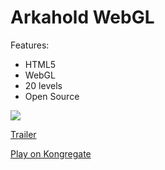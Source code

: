 Arkahold WebGL
========
Features:
* HTML5
* WebGL
* 20 levels
* Open Source

<div onclick="location.href='http://site.baskovsky.ru'">
<img src="http://site.baskovsky.ru/_/rsrc/1393823027876/projects/games/arkanoid-webgl/loading-logo.png?height=133&width=200&height=212&width=320" />
</div>

<a href="https://www.youtube.com/watch?v=W4sdkyspz-c">Trailer</a>

<a href="kongregate.com/games/Baskovsky/arkahold">Play on Kongregate</a>
